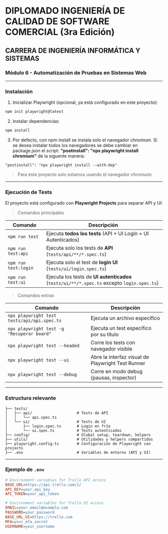 # DIPLOMADO INGENIERÍA DE CALIDAD DE SOFTWARE COMERCIAL (3ra Edición)
## CARRERA DE INGENIERÍA INFORMÁTICA Y SISTEMAS
### Módulo 6 - Automatización de Pruebas en Sistemas Web

---

### Instalación

1. Inicializar Playwright (opcional, ya está configurado en este proyecto):  
```bash
npm init playwright@latest
```

2. Instalar dependencias:  
```bash
npm install
```
3. Por defecto, con npm install se instala solo el navegador chromium.
Si se desea instalar todos los navegadores se debe cambiar en package.json el script: **"postinstall": "npx playwright install chromium"** de la siguente manera:
```
"postinstall": "npx playwright install --with-dep"
```
> Para éste proyecto solo estamos usando el navegador chromuim.

---

### Ejecución de Tests

El proyecto está configurado con **Playwright Projects** para separar API y UI:

> Comandos principales

| Comando | Descripción |
|---------|-------------|
| `npm run test` | Ejecuta **todos los tests** (API + UI Login + UI Autenticados) |
| `npm run test:api` | Ejecuta solo los tests de **API** (`tests/api/**/*.spec.ts`) |
| `npm run test:login` | Ejecuta solo el test de **login UI** (`tests/ui/login.spec.ts`) |
| `npm run test:ui` | Ejecuta los tests de **UI autenticados** (`tests/ui/**/*.spec.ts` excepto `login.spec.ts`) |

> Comandos extras

| Comando | Descripción |
|---------|-------------|
| `npx playwright test tests/api/api.spec.ts` | Ejecuta un archivo específico |
| `npx playwright test -g "Recuperar board"` | Ejecuta un test específico por su título |
| `npx playwright test --headed` | Corre los tests con navegador visible |
| `npx playwright test --ui` | Abre la interfaz visual de Playwright Test Runner |
| `npx playwright test --debug` | Corre en modo debug (pausas, inspector) |

---

### Estructura relevante

```
├── tests/
│   ├── api/                    # Tests de API
│   │   └── api.spec.ts
│   └── ui/                     # Tests de UI
│       ├── login.spec.ts       # Login en frío
│       └── ui.spec.ts          # Tests autenticados
├── config/                     # Global setup, teardown, helpers
├── utils/                      # Utilidades y helpers compartidos
├── playwright.config.ts        # Configuración de Playwright con projects
├── .env                        # Variables de entorno (API y UI)
```

---

### Ejemplo de `.env`

```ini
# Environment variables for Trello API access
BASE_URL=https://api.trello.com/1/
API_KEY=your_api_key
API_TOKEN=your_api_token

# Environment variables for Trello UI access
EMAIL=your_email@example.com
PASSWORD=your_password
BASE_URL_UI=https://trello.com
MFA=your_mfa_secret
USERNAME=your_username
```